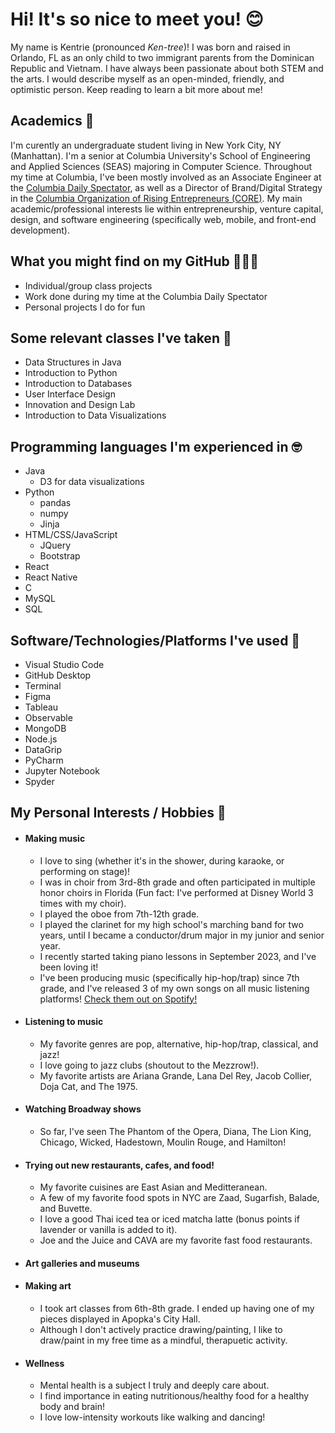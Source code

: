 # Hi! It's so nice to meet you! 😊

My name is Kentrie (pronounced *Ken-tree*)! I was born and raised in Orlando, FL as an only child to two immigrant parents from the Dominican Republic and Vietnam. I have always been passionate about both STEM and the arts. I would describe myself as an open-minded, friendly, and optimistic person. Keep reading to learn a bit more about me!

## Academics 🎒
I'm curently an undergraduate student living in New York City, NY (Manhattan). I'm a senior at Columbia University's School of Engineering and Applied Sciences (SEAS) majoring in Computer Science. Throughout my time at Columbia, I've been mostly involved as an Associate Engineer at the [Columbia Daily Spectator](https://www.columbiaspectator.com/ 'Link to Columbia Daily Spectator website'), as well as a Director of Brand/Digital Strategy in the [Columbia Organization of Rising Entrepreneurs (CORE)](https://www.coreatcu.com/ 'CORE website link'). My main academic/professional interests lie within entrepreneurship, venture capital, design, and software engineering (specifically web, mobile, and front-end development).

## What you might find on my GitHub 👩🏻‍💻
- Individual/group class projects
- Work done during my time at the Columbia Daily Spectator
- Personal projects I do for fun

## Some relevant classes I've taken 📓
- Data Structures in Java
- Introduction to Python
- Introduction to Databases
- User Interface Design
- Innovation and Design Lab
- Introduction to Data Visualizations

## Programming languages I'm experienced in 🤓
- Java
  - D3 for data visualizations
- Python
  - pandas
  - numpy
  - Jinja
- HTML/CSS/JavaScript
  - JQuery
  - Bootstrap
- React
- React Native
- C
- MySQL
- SQL

## Software/Technologies/Platforms I've used 👾
- Visual Studio Code
- GitHub Desktop
- Terminal
- Figma
- Tableau
- Observable
- MongoDB
- Node.js
- DataGrip
- PyCharm
- Jupyter Notebook
- Spyder

## My Personal Interests / Hobbies 🎨
- #### Making music
  - I love to sing (whether it's in the shower, during karaoke, or performing on stage)!
  - I was in choir from 3rd-8th grade and often participated in multiple honor choirs in Florida (Fun fact: I've performed at Disney World 3 times with my choir).
  - I played the oboe from 7th-12th grade.
  - I played the clarinet for my high school's marching band for two years, until I became a conductor/drum major in my junior and senior year.
  - I recently started taking piano lessons in September 2023, and I've been loving it!
  - I've been producing music (specifically hip-hop/trap) since 7th grade, and I've released 3 of my own songs on all music listening platforms! [Check them out on Spotify!](https://open.spotify.com/artist/0a1v2XySjr44ynAIaW4W1d?si=i19T0lyLTAu_wEAl-31JEw 'Spotify link')
- #### Listening to music
  - My favorite genres are pop, alternative, hip-hop/trap, classical, and jazz!
  - I love going to jazz clubs (shoutout to the Mezzrow!).
  - My favorite artists are Ariana Grande, Lana Del Rey, Jacob Collier, Doja Cat, and The 1975.
- #### Watching Broadway shows
  - So far, I've seen The Phantom of the Opera, Diana, The Lion King, Chicago, Wicked, Hadestown, Moulin Rouge, and Hamilton!
- #### Trying out new restaurants, cafes, and food!
  - My favorite cuisines are East Asian and Meditteranean.
  - A few of my favorite food spots in NYC are Zaad, Sugarfish, Balade, and Buvette.
  - I love a good Thai iced tea or iced matcha latte (bonus points if lavender or vanilla is added to it).
  - Joe and the Juice and CAVA are my favorite fast food restaurants.
- #### Art galleries and museums
- #### Making art
  - I took art classes from 6th-8th grade. I ended up having one of my pieces displayed in Apopka's City Hall.
  - Although I don't actively practice drawing/painting, I like to draw/paint in my free time as a mindful, therapuetic activity.
 - #### Wellness
   - Mental health is a subject I truly and deeply care about.
   - I find importance in eating nutritionous/healthy food for a healthy body and brain!
   - I love low-intensity workouts like walking and dancing!
